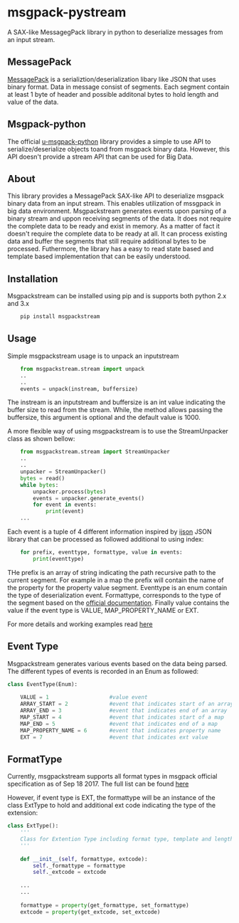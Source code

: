 # msgpack-pystream
A SAX-like MessagegPack library in python to deserialize messages from an input stream.

## MessagePack
[MessagePack](http://msgpack.org) is a serializtion/deserialization libary like JSON that uses binary format. Data in message consist of segments. Each segment contain at least 1 byte of header and possible additonal bytes to hold length and value of the data.


## Msgpack-python
The official [u-msgpack-python](https://github.com/vsergeev/u-msgpack-python) library provides a simple to use API to serialize/deserialize objects toand from msgpack binary data. However, this API doesn't provide a stream API that can be used for Big Data. 

## About
This library provides a MessagePack SAX-like API to deserialize msgpack binary data from an input stream. This enables utilization of mssgpack in big data environment. Msgpackstream generates events upon parsing of a binary stream and uppon receiving segments of the data. It does not require the complete data to be ready and exist in memory. As a matter of fact it doesn't require the complete data to be ready at all. It can process existing data and buffer the segments that still require additional bytes to be processed. Futhermore, the library has a easy to read state based and template based implementation that can be easily understood.


## Installation
Msgpackstream can be installed using pip and is supports both python 2.x and 3.x
```bash
    pip install msgpackstream
```

## Usage

Simple msgpackstream usage is to unpack an inputstream

```python
    from msgpackstream.stream import unpack
    ..
    ..
    events = unpack(instream, buffersize)
```
The instream is an inputstream and buffersize is an int value indicating the buffer size to read from the stream. While, the method allows passing the buffersize, this argument is optional and the default value is 1000.

A more flexible way of using msgpackstream is to use the StreamUnpacker class as shown bellow:

```python
    from msgpackstream.stream import StreamUnpacker
    ..
    ..
    unpacker = StreamUnpacker()
    bytes = read()
    while bytes:
        unpacker.process(bytes)
        events = unpacker.generate_events()
        for event in events:
            print(event)                               
    ...
```

Each event is a tuple of 4 different information inspired by [ijson](https://github.com/isagalaev/ijson) JSON library that can be processed as followed additional to using index:

```python
    for prefix, eventtype, formattype, value in events:
        print(eventtype)
```

THe prefix is an array of string indicating the path recursive path to the current segment. For example in a map the prefix will contain the name of the property for the property value segment. Eventtype is an enum contain the type of deserialization event. Formattype, corresponds to the type of  the segment based on the [official documentation](https://github.com/msgpack/msgpack/blob/master/spec.md). Finally value contains the value if the event type is VALUE, MAP_PROPERTY_NAME or EXT. 

For more details and working examples read [here](https://github.com/salimm/msgpack-pystream/wiki/Installation-and-Usage)

## Event Type
Msgpackstream generates various events based on the data being parsed. The different types of events is recorded in an Enum as followed:

```python
class EventType(Enum):
    
    VALUE = 1                   #value event
    ARRAY_START = 2             #event that indicates start of an array
    ARRAY_END = 3               #event that indicates end of an array
    MAP_START = 4               #event that indicates start of a map
    MAP_END = 5                 #event that indicates end of a map
    MAP_PROPERTY_NAME = 6       #event that indicates property name
    EXT = 7                     #event that indicates ext value
```

## FormatType
Currently, msgpackstream supports all format types in msgpack official specification as of Sep 18 2017. The full list can be found [here](https://github.com/salimm/msgpack-pystream/wiki/Format-Types)


However, if event type is EXT, the formattype will be an instance of the class ExtType to hold and additional ext code indicating the type of the extension:

```python
class ExtType():
    '''
    Class for Extention Type including format type, template and length in the header
    '''
    
    def __init__(self, formattype, extcode):
        self._formattype = formattype
        self._extcode = extcode
        
    ...
    ...
    
    formattype = property(get_formattype, set_formattype)
    extcode = property(get_extcode, set_extcode)
    
```
